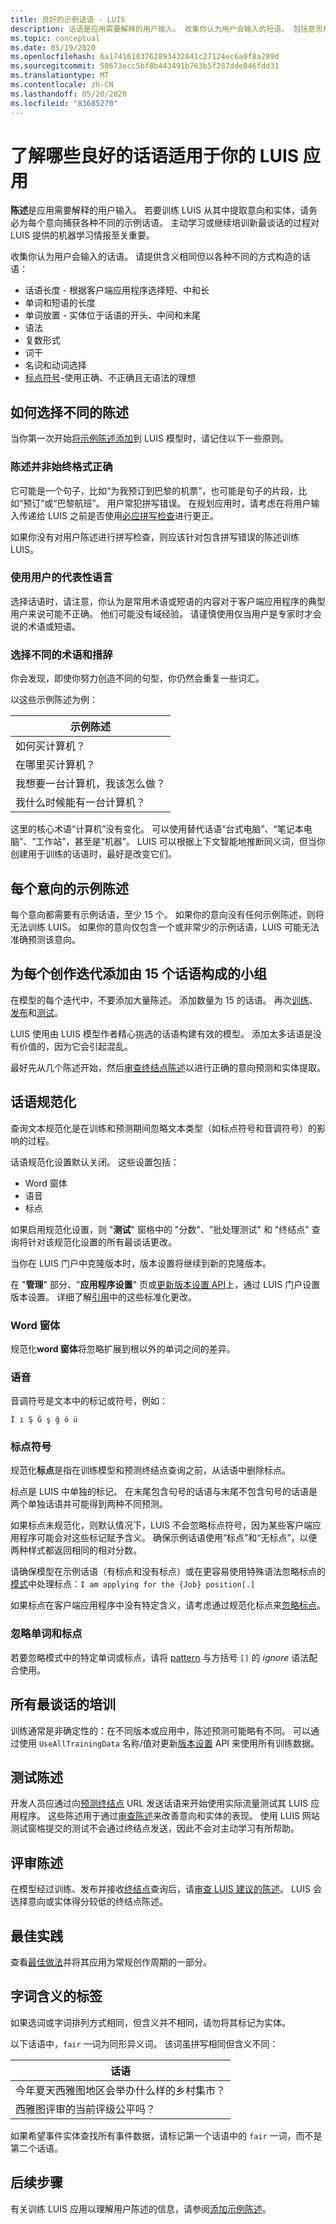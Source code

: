 ```yaml
---
title: 良好的示例话语 - LUIS
description: 话语是应用需要解释的用户输入。 收集你认为用户会输入的短语。 包括意思相同但在单词长度和单词位置上以不同方式构造的陈述。
ms.topic: conceptual
ms.date: 05/19/2020
ms.openlocfilehash: 6a17416183762893432841c27124ec6a0f8a289d
ms.sourcegitcommit: 50673ecc5bf8b443491b763b5f287dde046fdd31
ms.translationtype: MT
ms.contentlocale: zh-CN
ms.lasthandoff: 05/20/2020
ms.locfileid: "83685270"
---
```

# <a name="understand-what-good-utterances-are-for-your-luis-app"></a>了解哪些良好的话语适用于你的 LUIS 应用

**陈述**是应用需要解释的用户输入。 若要训练 LUIS 从其中提取意向和实体，请务必为每个意向捕获各种不同的示例话语。 主动学习或继续培训新最谈话的过程对 LUIS 提供的机器学习情报至关重要。

收集你认为用户会输入的话语。 请提供含义相同但以各种不同的方式构造的话语：

* 话语长度 - 根据客户端应用程序选择短、中和长
* 单词和短语的长度
* 单词放置 - 实体位于话语的开头、中间和末尾
* 语法
* 复数形式
* 词干
* 名词和动词选择
* [标点符号](luis-reference-application-settings.md#punctuation-normalization)-使用正确、不正确且无语法的理想

## <a name="how-to-choose-varied-utterances"></a>如何选择不同的陈述

当你第一次开始[将示例陈述添加](luis-how-to-add-example-utterances.md)到 LUIS 模型时，请记住以下一些原则。

### <a name="utterances-arent-always-well-formed"></a>陈述并非始终格式正确

它可能是一个句子，比如“为我预订到巴黎的机票”，也可能是句子的片段，比如“预订”或“巴黎航班”。  用户常犯拼写错误。 在规划应用时，请考虑在将用户输入传递给 LUIS 之前是否使用[必应拼写检查](luis-tutorial-bing-spellcheck.md)进行更正。

如果你没有对用户陈述进行拼写检查，则应该针对包含拼写错误的陈述训练 LUIS。

### <a name="use-the-representative-language-of-the-user"></a>使用用户的代表性语言

选择话语时，请注意，你认为是常用术语或短语的内容对于客户端应用程序的典型用户来说可能不正确。 他们可能没有域经验。 请谨慎使用仅当用户是专家时才会说的术语或短语。

### <a name="choose-varied-terminology-as-well-as-phrasing"></a>选择不同的术语和措辞

你会发现，即使你努力创造不同的句型，你仍然会重复一些词汇。

以这些示例陈述为例：

|示例陈述|
|--|
|如何买计算机？|
|在哪里买计算机？|
|我想要一台计算机，我该怎么做？|
|我什么时候能有一台计算机？|

这里的核心术语“计算机”没有变化。 可以使用替代话语“台式电脑”、“笔记本电脑”、“工作站”，甚至是“机器”。 LUIS 可以根据上下文智能地推断同义词，但当你创建用于训练的话语时，最好是改变它们。

## <a name="example-utterances-in-each-intent"></a>每个意向的示例陈述

每个意向都需要有示例话语，至少 15 个。 如果你的意向没有任何示例陈述，则将无法训练 LUIS。 如果你的意向仅包含一个或非常少的示例话语，LUIS 可能无法准确预测该意向。

## <a name="add-small-groups-of-15-utterances-for-each-authoring-iteration"></a>为每个创作迭代添加由 15 个话语构成的小组

在模型的每个迭代中，不要添加大量陈述。 添加数量为 15 的话语。 再次[训练](luis-how-to-train.md)、[发布](luis-how-to-publish-app.md)和[测试](luis-interactive-test.md)。

LUIS 使用由 LUIS 模型作者精心挑选的话语构建有效的模型。 添加太多话语是没有价值的，因为它会引起混乱。

最好先从几个陈述开始，然后[审查终结点陈述](luis-how-to-review-endpoint-utterances.md)以进行正确的意向预测和实体提取。

## <a name="utterance-normalization"></a>话语规范化

查询文本规范化是在训练和预测期间忽略文本类型（如标点符号和音调符号）的影响的过程。

话语规范化设置默认关闭。 这些设置包括：

* Word 窗体
* 语音
* 标点

如果启用规范化设置，则 "**测试**" 窗格中的 "分数"、"批处理测试" 和 "终结点" 查询将针对该规范化设置的所有最谈话更改。

当你在 LUIS 门户中克隆版本时，版本设置将继续到新的克隆版本。

在 "**管理**" 部分、"**应用程序设置**" 页或[更新版本设置 API](https://westus.dev.cognitive.microsoft.com/docs/services/5890b47c39e2bb17b84a55ff/operations/versions-update-application-version-settings)上，通过 LUIS 门户设置版本设置。 详细了解[引用](luis-reference-application-settings.md)中的这些标准化更改。

### <a name="word-forms"></a>Word 窗体

规范化**word 窗体**将忽略扩展到根以外的单词之间的差异。

<a name="utterance-normalization-for-diacritics-and-punctuation"></a>

### <a name="diacritics"></a>语音

音调符号是文本中的标记或符号，例如：

```
İ ı Ş Ğ ş ğ ö ü
```

### <a name="punctuation-marks"></a>标点符号
规范化**标点**是指在训练模型和预测终结点查询之前，从话语中删除标点。

标点是 LUIS 中单独的标记。 在末尾包含句号的话语与末尾不包含句号的话语是两个单独话语并可能得到两种不同预测。

如果标点未规范化，则默认情况下，LUIS 不会忽略标点符号，因为某些客户端应用程序可能会对这些标记赋予含义。 确保示例话语使用“标点”和“无标点”，以便两种样式都返回相同的相对分数。

请确保模型在示例话语（有标点和没有标点）或在更容易使用特殊语法忽略标点的[模式](luis-concept-patterns.md)中处理标点：`I am applying for the {Job} position[.]`

如果标点在客户端应用程序中没有特定含义，请考虑通过规范化标点来[忽略标点](#utterance-normalization)。

### <a name="ignoring-words-and-punctuation"></a>忽略单词和标点

若要忽略模式中的特定单词或标点，请将 [pattern](luis-concept-patterns.md#pattern-syntax) 与方括号 `[]` 的 _ignore_ 语法配合使用。

<a name="training-utterances"></a>

## <a name="training-with-all-utterances"></a>所有最谈话的培训

训练通常是非确定性的：在不同版本或应用中，陈述预测可能略有不同。
可以通过使用 `UseAllTrainingData` 名称/值对更新[版本设置](https://westus.dev.cognitive.microsoft.com/docs/services/5890b47c39e2bb17b84a55ff/operations/versions-update-application-version-settings) API 来使用所有训练数据。

## <a name="testing-utterances"></a>测试陈述

开发人员应通过向[预测终结点](luis-how-to-azure-subscription.md) URL 发送话语来开始使用实际流量测试其 LUIS 应用程序。 这些陈述用于通过[审查陈述](luis-how-to-review-endpoint-utterances.md)来改善意向和实体的表现。 使用 LUIS 网站测试窗格提交的测试不会通过终结点发送，因此不会对主动学习有所帮助。

## <a name="review-utterances"></a>评审陈述

在模型经过训练、发布并接收[终结点](luis-glossary.md#endpoint)查询后，请[审查 LUIS 建议的陈述](luis-how-to-review-endpoint-utterances.md)。 LUIS 会选择意向或实体得分较低的终结点陈述。

## <a name="best-practices"></a>最佳实践

查看[最佳做法](luis-concept-best-practices.md)并将其应用为常规创作周期的一部分。

## <a name="label-for-word-meaning"></a>字词含义的标签

如果选词或字词排列方式相同，但含义并不相同，请勿将其标记为实体。

以下话语中，`fair` 一词为同形异义词。 该词虽拼写相同但含义不同：

|话语|
|--|
|今年夏天西雅图地区会举办什么样的乡村集市？|
|西雅图评审的当前评级公平吗？|

如果希望事件实体查找所有事件数据，请标记第一个话语中的 `fair` 一词，而不是第二个话语。


## <a name="next-steps"></a>后续步骤
有关训练 LUIS 应用以理解用户陈述的信息，请参阅[添加示例陈述](luis-how-to-add-example-utterances.md)。

